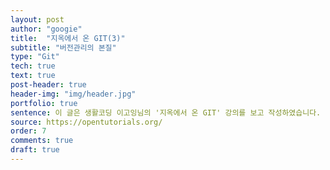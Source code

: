 ```yaml
---
layout: post
author: "googie"
title:  "지옥에서 온 GIT(3)"
subtitle: "버전관리의 본질"
type: "Git"
tech: true
text: true
post-header: true
header-img: "img/header.jpg"
portfolio: true
sentence: 이 글은 생활코딩 이고잉님의 '지옥에서 온 GIT' 강의를 보고 작성하였습니다.
source: https://opentutorials.org/
order: 7
comments: true
draft: true
---
```




